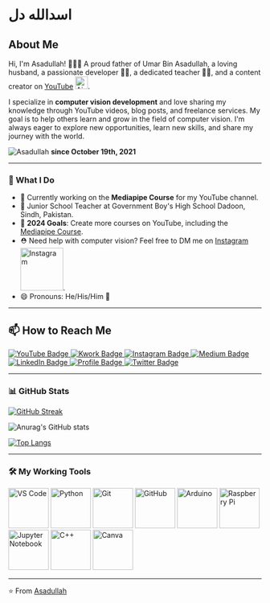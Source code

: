 # اسدالله دل
## About Me
Hi, I'm Asadullah! 👨‍👩‍👦 A proud father of Umar Bin Asadullah, a loving husband, a passionate developer 👨‍💻, a dedicated teacher 👨‍🏫, and a content creator on [YouTube](https://www.youtube.com/c/aiphile) <img alt="AiPhile Youtube" src="https://user-images.githubusercontent.com/66181793/131223988-882d53a0-4882-468f-9bd7-46b46466baae.png" width="25">.

I specialize in **computer vision development** and love sharing my knowledge through YouTube videos, blog posts, and freelance services. My goal is to help others learn and grow in the field of computer vision. I'm always eager to explore new opportunities, learn new skills, and share my journey with the world.

<p align="left">
  <img src="https://komarev.com/ghpvc/?username=Asadullah-Dal17&label=Profile%20views&color=0e75b6&style=flat" alt="Asadullah" />
  <strong> since October 19th, 2021 </strong>
</p>

---

### 🌟 What I Do
- 🔭 Currently working on the **Mediapipe Course** for my YouTube channel.
- 🌱 Junior School Teacher at Government Boy's High School Dadoon, Sindh, Pakistan.
- 🥅 **2024 Goals**: Create more courses on YouTube, including the [Mediapipe Course](https://github.com/Asadullah-Dal17/AiPhile-Mediapipe-Course-2023).
- ⛑️ Need help with computer vision? Feel free to DM me on [Instagram](https://www.instagram.com/aiphile17/) <img alt="Instagram" src="https://img.shields.io/badge/Instagram-purple?style=for-the-badge&logo=Instagram&logoColor=white" width="85">.
- 😄 Pronouns: He/His/Him 👨

---

## 📫 How to Reach Me
<div id="badges">
  <a href="https://www.youtube.com/c/aiphile">
    <img src="https://img.shields.io/badge/YouTube-red?style=for-the-badge&logo=youtube&logoColor=white" alt="YouTube Badge"/>
  </a>
  <a href="https://kwork.com/user/asadullah92">
    <img src="https://img.shields.io/badge/Kwork-for%20freelancing-white?style=for-the-badge&logo=kwork-black&logoColor=black" alt="Kwork Badge"/>
  </a>
  <a href="https://www.instagram.com/aiphile17">
    <img src="https://img.shields.io/badge/Instagram-purple?style=for-the-badge&logo=Instagram&logoColor=white" alt="Instagram Badge"/>
  </a>
  <a href="https://medium.com/@aiphile">
    <img src="https://img.shields.io/badge/Medium-black?style=for-the-badge&logo=Medium&logoColor=white" alt="Medium Badge"/>
  </a>
  <a href="https://www.linkedin.com/company/aiphile">
    <img src="https://img.shields.io/badge/LinkedIn-blue?style=for-the-badge&logo=linkedin&logoColor=white" alt="LinkedIn Badge"/>
  </a>
  <a href="https://asadullah.super.site">
    <img src="https://img.shields.io/badge/My%20Profile-black?style=for-the-badge&logo=Profile&logoColor=Green" alt="Profile Badge"/>
  </a>
  <a href="https://twitter.com/ai_phile">
    <img src="https://img.shields.io/badge/Twitter-blue?style=for-the-badge&logo=twitter&logoColor=white" alt="Twitter Badge"/>
  </a>
</div>

---

<!-- ### 📺 Latest YouTube Videos
<a href="https://www.youtube.com/c/aiphile">
  <img src="https://img.shields.io/badge/YouTube-red?style=for-the-badge&logo=youtube&logoColor=white" height="35" alt="YouTube Badge"/>
</a>

YOUTUBE-VIDEOS-LIST:START
- [LIVE: President Donald Trump & Elon Musk in Charlotte, NC – Exclusive Town Hall](https://www.youtube.com/watch?v=cGBsC0W9STw)
YOUTUBE-VIDEOS-LIST:END

➡️ [More videos...](https://www.youtube.com/c/aiphile)

--- 
-->

### 📊 GitHub Stats
[![GitHub Streak](http://github-readme-streak-stats.herokuapp.com?user=Asadullah-Dal17&theme=dark&background=000000)](https://git.io/streak-stats)

![Anurag's GitHub stats](https://github-readme-stats.vercel.app/api?username=Asadullah-Dal17&show_icons=true&theme=transparent)

[![Top Langs](https://github-readme-stats.vercel.app/api/top-langs/?username=Asadullah-Dal17&layout=compact&theme=buefy&title_color=000)](https://github.com/anuraghazra/github-readme-stats)

---

### 🛠️ My Working Tools
<p>
  <a href="https://code.visualstudio.com/"><img alt="VS Code" src="https://cdn.jsdelivr.net/gh/devicons/devicon/icons/vscode/vscode-original-wordmark.svg" width="80"></a>
  <a href="https://www.python.org/"><img alt="Python" src="https://cdn.jsdelivr.net/gh/devicons/devicon/icons/python/python-original-wordmark.svg" width="80"></a>
  <a href="https://git-scm.com/"><img alt="Git" src="https://cdn.jsdelivr.net/gh/devicons/devicon/icons/git/git-plain-wordmark.svg" width="80"></a>
  <a href="https://github.com/"><img alt="GitHub" src="https://cdn.jsdelivr.net/gh/devicons/devicon/icons/github/github-original-wordmark.svg" width="80"></a>
  <a href="https://www.arduino.cc/"><img alt="Arduino" src="https://cdn.jsdelivr.net/gh/devicons/devicon/icons/arduino/arduino-original-wordmark.svg" width="80"></a>
  <a href="https://www.raspberrypi.org"><img alt="Raspberry Pi" src="https://cdn.jsdelivr.net/gh/devicons/devicon/icons/raspberrypi/raspberrypi-original.svg" width="80"></a>
  <a href="https://jupyter.org/"><img alt="Jupyter Notebook" src="https://cdn.jsdelivr.net/gh/devicons/devicon/icons/jupyter/jupyter-original-wordmark.svg" width="80"></a>
  <a href="https://en.wikipedia.org/wiki/C%2B%2B"><img alt="C++" src="https://cdn.jsdelivr.net/gh/devicons/devicon/icons/cplusplus/cplusplus-plain.svg" width="80"></a>
  <a href="http://canva.com/"><img alt="Canva" src="https://cdn.jsdelivr.net/gh/devicons/devicon/icons/canva/canva-original.svg" width="80"></a>
</p>

---

⭐️ From [Asadullah](https://github.com/Asadullah-Dal17)
